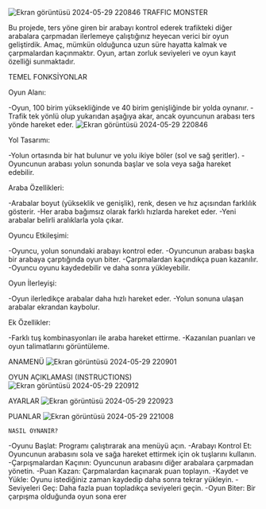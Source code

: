 ![Ekran görüntüsü 2024-05-29 220846](https://github.com/BetulSare/TrafficMonster/assets/132604539/891ab84f-16af-4c1a-91ba-98b5a4b47b9c)
      TRAFFIC MONSTER
      
Bu projede, ters yöne giren bir arabayı kontrol ederek trafikteki diğer arabalara çarpmadan ilerlemeye çalıştığınız heyecan verici bir oyun geliştirdik. Amaç, mümkün olduğunca uzun süre hayatta kalmak ve çarpmalardan kaçınmaktır. Oyun, artan zorluk seviyeleri ve oyun kayıt özelliği sunmaktadır.

TEMEL FONKSİYONLAR

Oyun Alanı:

-Oyun, 100 birim yüksekliğinde ve 40 birim genişliğinde bir yolda oynanır.
-Trafik tek yönlü olup yukarıdan aşağıya akar, ancak oyuncunun arabası ters yönde hareket eder.
![Ekran görüntüsü 2024-05-29 220846](https://github.com/BetulSare/TrafficMonster/assets/132604539/de10c10b-0154-4c77-928e-7848b28a5231)

Yol Tasarımı:

-Yolun ortasında bir hat bulunur ve yolu ikiye böler (sol ve sağ şeritler).
-Oyuncunun arabası yolun sonunda başlar ve sola veya sağa hareket edebilir.

Araba Özellikleri:

-Arabalar boyut (yükseklik ve genişlik), renk, desen ve hız açısından farklılık gösterir.
-Her araba bağımsız olarak farklı hızlarda hareket eder.
-Yeni arabalar belirli aralıklarla yola çıkar.

Oyuncu Etkileşimi:

-Oyuncu, yolun sonundaki arabayı kontrol eder.
-Oyuncunun arabası başka bir arabaya çarptığında oyun biter.
-Çarpmalardan kaçındıkça puan kazanılır.
-Oyuncu oyunu kaydedebilir ve daha sonra yükleyebilir.

Oyun İlerleyişi:

-Oyun ilerledikçe arabalar daha hızlı hareket eder.
-Yolun sonuna ulaşan arabalar ekrandan kaybolur.

Ek Özellikler:

-Farklı tuş kombinasyonları ile araba hareket ettirme.
-Kazanılan puanları ve oyun talimatlarını görüntüleme.



ANAMENÜ
![Ekran görüntüsü 2024-05-29 220901](https://github.com/BetulSare/TrafficMonster/assets/132604539/a2a43522-ad0b-4123-9ffe-c1233504cc2e)



OYUN AÇIKLAMASI (INSTRUCTIONS)
![Ekran görüntüsü 2024-05-29 220912](https://github.com/BetulSare/TrafficMonster/assets/132604539/88c0d35d-bd48-4d0e-97a9-83174d575e18)


AYARLAR
![Ekran görüntüsü 2024-05-29 220923](https://github.com/BetulSare/TrafficMonster/assets/132604539/3ed2ff23-5dd3-4e03-8d6d-1c2ed3ee01d1)


PUANLAR
![Ekran görüntüsü 2024-05-29 221008](https://github.com/BetulSare/TrafficMonster/assets/132604539/dd547518-5357-4bca-8d21-80e5184c47b1)




    NASIL OYNANIR?

-Oyunu Başlat: Programı çalıştırarak ana menüyü açın.
-Arabayı Kontrol Et: Oyuncunun arabasını sola ve sağa hareket ettirmek için ok tuşlarını kullanın.
-Çarpışmalardan Kaçının: Oyuncunun arabasını diğer arabalara çarpmadan yönetin.
-Puan Kazan: Çarpmalardan kaçınarak puan toplayın.
-Kaydet ve Yükle: Oyunu istediğiniz zaman kaydedip daha sonra tekrar yükleyin.
-Seviyeleri Geç: Daha fazla puan topladıkça seviyeleri geçin.
-Oyun Biter: Bir çarpışma olduğunda oyun sona erer
